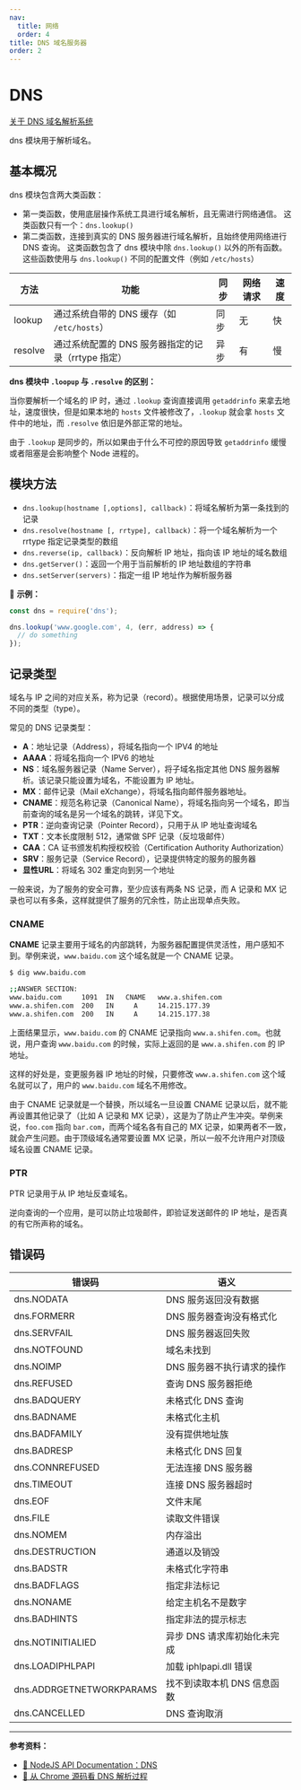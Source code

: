 ```yaml
---
nav:
  title: 网络
  order: 4
title: DNS 域名服务器
order: 2
---
```


# DNS

[关于 DNS 域名解析系统](https://tsejx.github.io/JavaScript-Guidebook/computer-networks/dns.html)

dns 模块用于解析域名。

## 基本概况

dns 模块包含两大类函数：

- 第一类函数，使用底层操作系统工具进行域名解析，且无需进行网络通信。 这类函数只有一个：`dns.lookup()`
- 第二类函数，连接到真实的 DNS 服务器进行域名解析，且始终使用网络进行 DNS 查询。 这类函数包含了 dns 模块中除 `dns.lookup()` 以外的所有函数。 这些函数使用与 `dns.lookup()` 不同的配置文件（例如 `/etc/hosts`）

| 方法    | 功能                                               | 同步 | 网络请求 | 速度 |
| ------- | -------------------------------------------------- | ---- | -------- | ---- |
| lookup  | 通过系统自带的 DNS 缓存（如 `/etc/hosts`）         | 同步 | 无       | 快   |
| resolve | 通过系统配置的 DNS 服务器指定的记录（rrtype 指定） | 异步 | 有       | 慢   |

**dns 模块中 `.loopup` 与 `.resolve` 的区别：**

当你要解析一个域名的 IP 时，通过 `.lookup` 查询直接调用 `getaddrinfo` 来拿去地址，速度很快，但是如果本地的 `hosts` 文件被修改了，`.lookup` 就会拿 `hosts` 文件中的地址，而 `.resolve` 依旧是外部正常的地址。

由于 `.lookup` 是同步的，所以如果由于什么不可控的原因导致 `getaddrinfo` 缓慢或者阻塞是会影响整个 Node 进程的。

## 模块方法

- `dns.lookup(hostname [,options], callback)`：将域名解析为第一条找到的记录
- `dns.resolve(hostname [, rrtype], callback)`：将一个域名解析为一个 rrtype 指定记录类型的数组
- `dns.reverse(ip, callback)`：反向解析 IP 地址，指向该 IP 地址的域名数组
- `dns.getServer()`：返回一个用于当前解析的 IP 地址数组的字符串
- `dns.setServer(servers)`：指定一组 IP 地址作为解析服务器

🌰 **示例：**

```js
const dns = require('dns');

dns.lookup('www.google.com', 4, (err, address) => {
  // do something
});
```

## 记录类型

域名与 IP 之间的对应关系，称为记录（record）。根据使用场景，记录可以分成不同的类型（type）。

常见的 DNS 记录类型：

- **A**：地址记录（Address），将域名指向一个 IPV4 的地址
- **AAAA**：将域名指向一个 IPV6 的地址
- **NS**：域名服务器记录（Name Server），将子域名指定其他 DNS 服务器解析。该记录只能设置为域名，不能设置为 IP 地址。
- **MX**：邮件记录（Mail eXchange），将域名指向邮件服务器地址。
- **CNAME**：规范名称记录（Canonical Name），将域名指向另一个域名，即当前查询的域名是另一个域名的跳转，详见下文。
- **PTR**：逆向查询记录（Pointer Record），只用于从 IP 地址查询域名
- **TXT**：文本长度限制 512，通常做 SPF 记录（反垃圾邮件）
- **CAA**：CA 证书颁发机构授权校验（Certification Authority Authorization）
- **SRV**：服务记录（Service Record），记录提供特定的服务的服务器
- **显性URL**：将域名 302 重定向到另一个地址

一般来说，为了服务的安全可靠，至少应该有两条 NS 记录，而 A 记录和 MX 记录也可以有多条，这样就提供了服务的冗余性，防止出现单点失败。

### CNAME

**CNAME** 记录主要用于域名的内部跳转，为服务器配置提供灵活性，用户感知不到。举例来说，`www.baidu.com` 这个域名就是一个 CNAME 记录。

```bash
$ dig www.baidu.com

;;ANSWER SECTION:
www.baidu.com     1091  IN   CNAME   www.a.shifen.com
www.a.shifen.com  200   IN     A     14.215.177.39
www.a.shifen.com  200   IN     A     14.215.177.38
```

上面结果显示，`www.baidu.com` 的 CNAME 记录指向 `www.a.shifen.com`。也就说，用户查询 `www.baidu.com` 的时候，实际上返回的是 `www.a.shifen.com` 的 IP 地址。

这样的好处是，变更服务器 IP 地址的时候，只要修改 `www.a.shifen.com` 这个域名就可以了，用户的 `www.baidu.com` 域名不用修改。

由于 CNAME 记录就是一个替换，所以域名一旦设置 CNAME 记录以后，就不能再设置其他记录了（比如 A 记录和 MX 记录），这是为了防止产生冲突。举例来说，`foo.com` 指向 `bar.com`，而两个域名各有自己的 MX 记录，如果两者不一致，就会产生问题。由于顶级域名通常要设置 MX 记录，所以一般不允许用户对顶级域名设置 CNAME 记录。

### PTR

PTR 记录用于从 IP 地址反查域名。

逆向查询的一个应用，是可以防止垃圾邮件，即验证发送邮件的 IP 地址，是否真的有它所声称的域名。

## 错误码

| 错误码                   | 语义                        |
| ------------------------ | --------------------------- |
| dns.NODATA               | DNS 服务返回没有数据        |
| dns.FORMERR              | DNS 服务器查询没有格式化    |
| dns.SERVFAIL             | DNS 服务器返回失败          |
| dns.NOTFOUND             | 域名未找到                  |
| dns.NOIMP                | DNS 服务器不执行请求的操作  |
| dns.REFUSED              | 查询 DNS 服务器拒绝         |
| dns.BADQUERY             | 未格式化 DNS 查询           |
| dns.BADNAME              | 未格式化主机                |
| dns.BADFAMILY            | 没有提供地址族              |
| dns.BADRESP              | 未格式化 DNS 回复           |
| dns.CONNREFUSED          | 无法连接 DNS 服务器         |
| dns.TIMEOUT              | 连接 DNS 服务器超时         |
| dns.EOF                  | 文件末尾                    |
| dns.FILE                 | 读取文件错误                |
| dns.NOMEM                | 内存溢出                    |
| dns.DESTRUCTION          | 通道以及销毁                |
| dns.BADSTR               | 未格式化字符串              |
| dns.BADFLAGS             | 指定非法标记                |
| dns.NONAME               | 给定主机名不是数字          |
| dns.BADHINTS             | 指定非法的提示标志          |
| dns.NOTINITIALIED        | 异步 DNS 请求库初始化未完成 |
| dns.LOADIPHLPAPI         | 加载 iphlpapi.dll 错误      |
| dns.ADDRGETNETWORKPARAMS | 找不到读取本机 DNS 信息函数 |
| dns.CANCELLED            | DNS 查询取消                |

---

**参考资料：**

- [📖 NodeJS API Documentation：DNS](http://nodejs.cn/api/dns.html)
- [📝 从 Chrome 源码看 DNS 解析过程](https://juejin.im/post/5a4a2f00f265da431e171da4)

